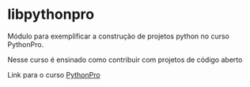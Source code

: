 # libpythonpro
Módulo para exemplificar a construção de projetos python no curso PythonPro.

Nesse curso é ensinado como contribuir com projetos de código aberto

Link para o curso [PythonPro](https://www.dev.pro.br/)